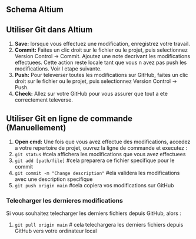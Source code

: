 ## Schema Altium


## Utiliser Git dans Altium
1. **Save:** lorsque vous effectuez une modification, enregistrez votre travail.
1. **Commit:** Faites un clic droit sur le fichier ou le projet, puis selectionnez Version Control -> Commit. Ajoutez une note decrivant les modifications effectuees. Cette action reste locale tant que vous n avez pas push les modifications. Voir l etape suivante.
1. **Push:** Pour televerser toutes les modifications sur GitHub, faites un clic droit sur le fichier ou le projet, puis selectionnez Version Control -> Push.
1. **Check:** Allez sur votre GitHub pour vous assurer que tout a ete correctement televerse.


## Utiliser Git en ligne de commande (Manuellement)
1. **Open cmd:** Une fois que vous avez effectue des modifications, accedez a votre repertoire de projet, ouvrez la ligne de commande et executez :<br />
1. `git status` #cela affichera les modifications que vous avez effectuees<br />
1. `git add [path/file]` #cela preparera ce fichier specifique pour le commit <br />
1. `git commit -m "Change description"` #ela validera les modifications avec une description specifique<br />
1. `git push origin main` #cela copiera vos modifications sur GitHub<br />

### Telecharger les dernieres modifications
Si vous souhaitez telecharger les derniers fichiers depuis GitHub, alors :<br />
1. `git pull origin main` # cela telechargera les derniers fichiers depuis GitHub vers votre ordinateur local<br />
